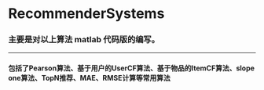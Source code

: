 # RecommenderSystems

### 主要是对以上算法 **matlab** 代码版的编写。
---

#### 包括了Pearson算法、基于用户的UserCF算法、基于物品的ItemCF算法、slope one算法、TopN推荐、MAE、RMSE计算等常用算法


